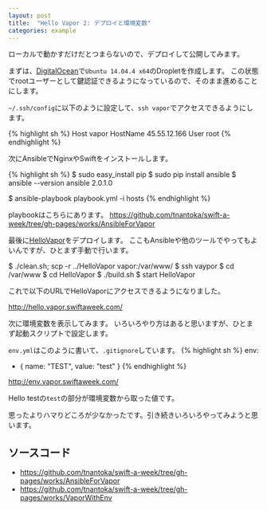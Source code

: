 ```yaml
---
layout: post
title:  "Hello Vapor 2: デプロイと環境変数"
categories: example
---
```


ローカルで動かすだけだとつまらないので、デプロイして公開してみます。

まずは、[DigitalOcean](https://m.do.co/c/b40cbbff5f74)で`Ubuntu 14.04.4 x64`のDropletを作成します。
この状態でrootユーザーとして鍵認証できるようになっているので、そのまま進めることにします。

`~/.ssh/config`に以下のように設定して、`ssh vapor`でアクセスできるようにします。

{% highlight sh %}
Host vapor
  HostName 45.55.12.166 
  User root
{% endhighlight %}

次にAnsibleでNginxやSwiftをインストールします。

{% highlight sh %}
$ sudo easy_install pip
$ sudo pip install ansible
$ ansible --version
ansible 2.0.1.0

$ ansible-playbook playbook.yml -i hosts
{% endhighlight %}

playbookはこちらにあります。
<https://github.com/tnantoka/swift-a-week/tree/gh-pages/works/AnsibleForVapor>

最後に[HelloVapor](/2016/02/28/hello-vapor.html)をデプロイします。
ここもAnsibleや他のツールでやってもよいんですが、ひとまず手動で行います。

$ ./clean.sh; scp -r ../HelloVapor vapor:/var/www/
$ ssh vaypor
$ cd /var/www
$ cd HelloVapor
$ ./build.sh
$ start HelloVapor

これで以下のURLでHelloVaporにアクセスできるようになりました。

<http://hello.vapor.swiftaweek.com/>

次に環境変数を表示してみます。
いろいろやり方はあると思いますが、ひとまず起動スクリプトで設定します。

`env.yml`はこのように書いて、`.gitignore`しています。
{% highlight sh %}
env:
  - { name: "TEST", value: "test" }
{% endhighlight %}

<http://env.vapor.swiftaweek.com/>

Hello testの`test`の部分が環境変数から取った値です。

思ったよりハマりどころが少なかったです。引き続きいろいろやってみようと思います。

## ソースコード

- <https://github.com/tnantoka/swift-a-week/tree/gh-pages/works/AnsibleForVapor>
- <https://github.com/tnantoka/swift-a-week/tree/gh-pages/works/VaporWithEnv>

